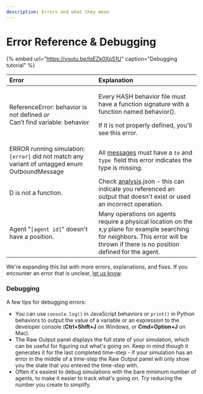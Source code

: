 ```yaml
---
description: Errors and what they mean
---
```


# Error Reference & Debugging

{% embed url="https://youtu.be/lqEZk0Xp51U" caption="Debugging tutorial" %}

<table>
  <thead>
    <tr>
      <th style="text-align:left">Error</th>
      <th style="text-align:left">Explanation</th>
    </tr>
  </thead>
  <tbody>
    <tr>
      <td style="text-align:left">ReferenceError: behavior is not defined <em>or</em> 
        <br />Can&#x2019;t find variable: behavior</td>
      <td style="text-align:left">
        <p>Every HASH behavior file must have a function signature with a function
          named behavior().</p>
        <p>If it is not properly defined, you&apos;ll see this error.</p>
        <p></p>
      </td>
    </tr>
    <tr>
      <td style="text-align:left">ERROR running simulation: <code>[error]</code> did not match any variant
        of untagged enum OutboundMessage</td>
      <td style="text-align:left">All <a href="../agent-messages/">messages</a> must have a <code>to</code> and <code>type </code>field
        this error indicates the type is missing.</td>
    </tr>
    <tr>
      <td style="text-align:left">
        <p>D is not a function.</p>
        <p></p>
      </td>
      <td style="text-align:left">Check <a href="../views/analysis.md">analysis</a>.json - this can indicate
        you referenced an output that doesn&apos;t exist or used an incorrect operation.</td>
    </tr>
    <tr>
      <td style="text-align:left">Agent &quot;<code>[agent id]</code>&quot; doesn&apos;t have a position.</td>
      <td
      style="text-align:left">Many operations on agents require a physical location on the x,y plane
        for example searching for neighbors. This error will be thrown if there
        is no position defined for the agent.</td>
    </tr>
  </tbody>
</table>

We're expanding this list with more errors, explanations, and fixes. If you encounter an error that is unclear, [let us know](https://hashpublic.slack.com/archives/C0151PYN1T4).

### Debugging

A few tips for debugging errors:

* You can use `console.log()` in JavaScript behaviors or `print()` in Python behaviors to output the value of a variable or an expression to the developer console \(**Ctrl+Shift+J** on Windows, or **Cmd+Option+J** on Mac\).
* The Raw Output panel displays the full state of your simulation, which can be useful for figuring out what's going on. Keep in mind though it generates it for the last completed time-step - if your simulation has an error in the middle of a time-step the Raw Output panel will only show you the state that you entered the time-step with.
* Often it's easiest to debug simulations with the bare minimum number of agents, to make it easier to track what's going on. Try reducing the number you create to simplify.

